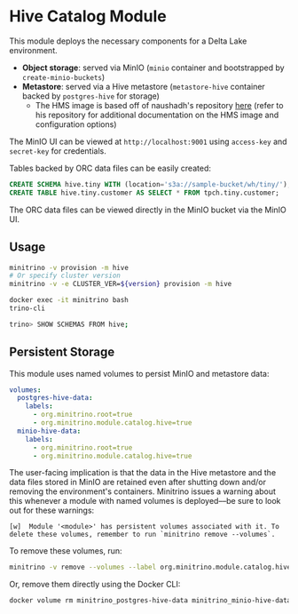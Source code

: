 # Hive Catalog Module

This module deploys the necessary components for a Delta Lake environment.

- **Object storage**: served via MinIO (`minio` container and bootstrapped by
  `create-minio-buckets`)
- **Metastore**: served via a Hive metastore (`metastore-hive` container backed
  by `postgres-hive` for storage)
  - The HMS image is based off of naushadh's repository
    [here](https://github.com/naushadh/hive-metastore) (refer to his repository
    for additional documentation on the HMS image and configuration options)

The MinIO UI can be viewed at `http://localhost:9001` using `access-key` and
`secret-key` for credentials.

Tables backed by ORC data files can be easily created:

```sql
CREATE SCHEMA hive.tiny WITH (location='s3a://sample-bucket/wh/tiny/');
CREATE TABLE hive.tiny.customer AS SELECT * FROM tpch.tiny.customer;
```

The ORC data files can be viewed directly in the MinIO bucket via the MinIO UI.

## Usage

```sh
minitrino -v provision -m hive
# Or specify cluster version
minitrino -v -e CLUSTER_VER=${version} provision -m hive

docker exec -it minitrino bash 
trino-cli

trino> SHOW SCHEMAS FROM hive;
```

## Persistent Storage

This module uses named volumes to persist MinIO and metastore data:

```yaml
volumes:
  postgres-hive-data:
    labels:
      - org.minitrino.root=true
      - org.minitrino.module.catalog.hive=true
  minio-hive-data:
    labels:
      - org.minitrino.root=true
      - org.minitrino.module.catalog.hive=true
```

The user-facing implication is that the data in the Hive metastore and the data
files stored in MinIO are retained even after shutting down and/or removing the
environment's containers. Minitrino issues a warning about this whenever a
module with named volumes is deployed––be sure to look out for these warnings:

```log
[w]  Module '<module>' has persistent volumes associated with it. To delete these volumes, remember to run `minitrino remove --volumes`.
```

To remove these volumes, run:

```sh
minitrino -v remove --volumes --label org.minitrino.module.catalog.hive=true
```

Or, remove them directly using the Docker CLI:

```sh
docker volume rm minitrino_postgres-hive-data minitrino_minio-hive-data
```
